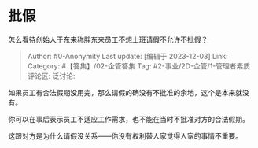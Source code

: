 # 批假
[怎么看待创始人于东来称胖东来员工不想上班请假不允许不批假？](https://www.zhihu.com/question/632932779/answer/3311707135)

> Author: #0-Anonymity
> Last update: [编辑于 2023-12-03]
> Link:
> Category: #【答集】/02-企管答集
> Tag: #2-事业/2D-企管/1-管理者素质
> 评论区:
> 泛讨论:

如果员工有合法假期没用完，那么请假的确没有不批准的余地，这个是本来就没有。

你可以在事后表示员工不适应工作需求，也不能在当时不批准对方的合法假期。

这跟对方是为什么请假没关系——你没有权利替人家觉得人家的事情不重要。
